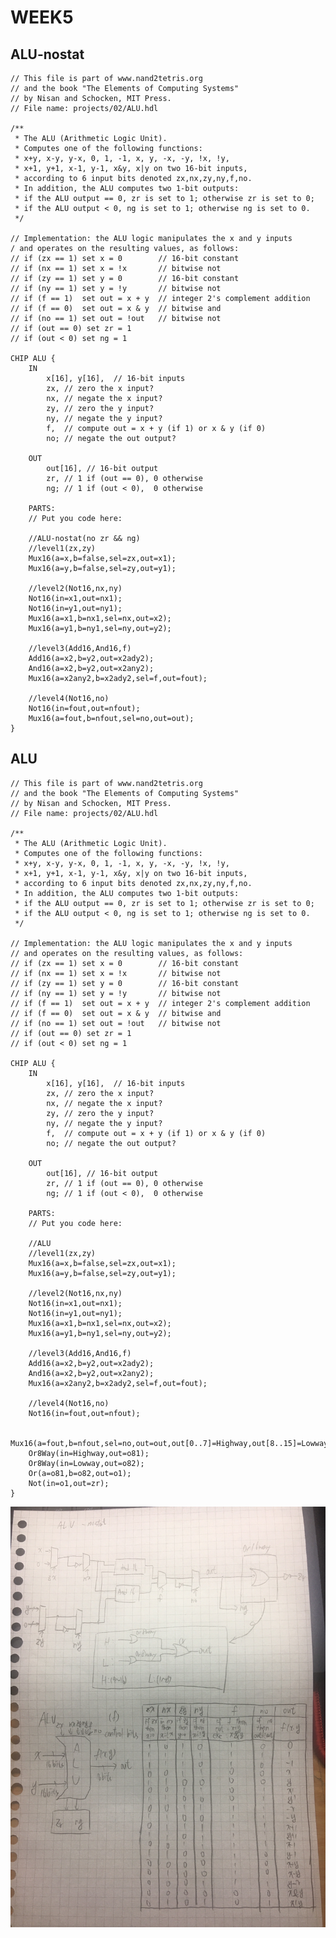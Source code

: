 # WEEK5
## ALU-nostat
    // This file is part of www.nand2tetris.org
    // and the book "The Elements of Computing Systems"
    // by Nisan and Schocken, MIT Press.
    // File name: projects/02/ALU.hdl

    /**
     * The ALU (Arithmetic Logic Unit).
     * Computes one of the following functions:
     * x+y, x-y, y-x, 0, 1, -1, x, y, -x, -y, !x, !y,
     * x+1, y+1, x-1, y-1, x&y, x|y on two 16-bit inputs, 
     * according to 6 input bits denoted zx,nx,zy,ny,f,no.
     * In addition, the ALU computes two 1-bit outputs:
     * if the ALU output == 0, zr is set to 1; otherwise zr is set to 0;
     * if the ALU output < 0, ng is set to 1; otherwise ng is set to 0.
     */

    // Implementation: the ALU logic manipulates the x and y inputs
    / and operates on the resulting values, as follows:
    // if (zx == 1) set x = 0        // 16-bit constant
    // if (nx == 1) set x = !x       // bitwise not
    // if (zy == 1) set y = 0        // 16-bit constant
    // if (ny == 1) set y = !y       // bitwise not
    // if (f == 1)  set out = x + y  // integer 2's complement addition
    // if (f == 0)  set out = x & y  // bitwise and
    // if (no == 1) set out = !out   // bitwise not
    // if (out == 0) set zr = 1
    // if (out < 0) set ng = 1

    CHIP ALU {
        IN  
            x[16], y[16],  // 16-bit inputs        
            zx, // zero the x input?
            nx, // negate the x input?
            zy, // zero the y input?
            ny, // negate the y input?
            f,  // compute out = x + y (if 1) or x & y (if 0)
            no; // negate the out output?

        OUT 
            out[16], // 16-bit output
            zr, // 1 if (out == 0), 0 otherwise
            ng; // 1 if (out < 0),  0 otherwise

        PARTS:
        // Put you code here:

        //ALU-nostat(no zr && ng)
        //level1(zx,zy)
        Mux16(a=x,b=false,sel=zx,out=x1);
        Mux16(a=y,b=false,sel=zy,out=y1);
    
        //level2(Not16,nx,ny)
        Not16(in=x1,out=nx1);
        Not16(in=y1,out=ny1);
        Mux16(a=x1,b=nx1,sel=nx,out=x2);
        Mux16(a=y1,b=ny1,sel=ny,out=y2);

        //level3(Add16,And16,f)
        Add16(a=x2,b=y2,out=x2ady2);
        And16(a=x2,b=y2,out=x2any2);
        Mux16(a=x2any2,b=x2ady2,sel=f,out=fout);

        //level4(Not16,no)
        Not16(in=fout,out=nfout);
        Mux16(a=fout,b=nfout,sel=no,out=out);
    }

## ALU
    // This file is part of www.nand2tetris.org
    // and the book "The Elements of Computing Systems"
    // by Nisan and Schocken, MIT Press.
    // File name: projects/02/ALU.hdl

    /**
     * The ALU (Arithmetic Logic Unit). 
     * Computes one of the following functions:
     * x+y, x-y, y-x, 0, 1, -1, x, y, -x, -y, !x, !y,
     * x+1, y+1, x-1, y-1, x&y, x|y on two 16-bit inputs, 
     * according to 6 input bits denoted zx,nx,zy,ny,f,no.
     * In addition, the ALU computes two 1-bit outputs:
     * if the ALU output == 0, zr is set to 1; otherwise zr is set to 0;
     * if the ALU output < 0, ng is set to 1; otherwise ng is set to 0.
     */

    // Implementation: the ALU logic manipulates the x and y inputs
    // and operates on the resulting values, as follows:
    // if (zx == 1) set x = 0        // 16-bit constant
    // if (nx == 1) set x = !x       // bitwise not
    // if (zy == 1) set y = 0        // 16-bit constant
    // if (ny == 1) set y = !y       // bitwise not
    // if (f == 1)  set out = x + y  // integer 2's complement addition
    // if (f == 0)  set out = x & y  // bitwise and
    // if (no == 1) set out = !out   // bitwise not
    // if (out == 0) set zr = 1
    // if (out < 0) set ng = 1

    CHIP ALU {
        IN  
            x[16], y[16],  // 16-bit inputs        
            zx, // zero the x input?
            nx, // negate the x input?
            zy, // zero the y input?
            ny, // negate the y input?
            f,  // compute out = x + y (if 1) or x & y (if 0)
            no; // negate the out output?

        OUT 
            out[16], // 16-bit output
            zr, // 1 if (out == 0), 0 otherwise
            ng; // 1 if (out < 0),  0 otherwise

        PARTS:
        // Put you code here:

        //ALU
        //level1(zx,zy)
        Mux16(a=x,b=false,sel=zx,out=x1);
        Mux16(a=y,b=false,sel=zy,out=y1);
    
        //level2(Not16,nx,ny)
        Not16(in=x1,out=nx1);
        Not16(in=y1,out=ny1);
        Mux16(a=x1,b=nx1,sel=nx,out=x2);
        Mux16(a=y1,b=ny1,sel=ny,out=y2);

        //level3(Add16,And16,f)
        Add16(a=x2,b=y2,out=x2ady2);
        And16(a=x2,b=y2,out=x2any2);
        Mux16(a=x2any2,b=x2ady2,sel=f,out=fout);

        //level4(Not16,no)
        Not16(in=fout,out=nfout);
    
        Mux16(a=fout,b=nfout,sel=no,out=out,out[0..7]=Highway,out[8..15]=Lowway,out[15]=ng);
        Or8Way(in=Highway,out=o81);
        Or8Way(in=Lowway,out=o82);
        Or(a=o81,b=o82,out=o1);
        Not(in=o1,out=zr);
    }
![week5](./co109a/123206.jpg)